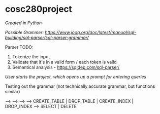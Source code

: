 # cosc280project
*Created in Python*

*Possible Grammer: https://www.jooq.org/doc/latest/manual/sql-building/sql-parser/sql-parser-grammar/*

Parser TODO:
  1. Tokenize the input
  2. Validate that it's in a valid form / each token is valid
  3. Semantical analysis - https://sqldep.com/sql-parser/

*User starts the project, which opens up a prompt for entering queries*

Testing out the grammar (not technically accurate grammar, but functions similar)

<program> --> <E>
<E>       --> <DDL>
<E>       --> <DML>
<DDL>     --> CREATE_TABLE | DROP_TABLE | CREATE_INDEX | DROP_INDEX
<DML>     --> SELECT | DELETE
